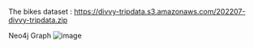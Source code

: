 The bikes dataset : https://divvy-tripdata.s3.amazonaws.com/202207-divvy-tripdata.zip

Neo4j Graph
![image](https://github.com/BhanuKedhar09/Data-Analysis/assets/112876951/7cfffcb4-3b1e-49a8-970f-4ab5327351b2)

